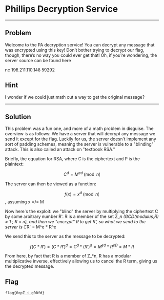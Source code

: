 # Phillips Decryption Service


---


## Problem
Welcome to the PA decryption service! You can decrypt any message that was encrypted using this key! Don’t bother trying to decrypt our flag, though, there’s no way you could ever get that! Oh, if you’re wondering, the server source can be found here

nc 198.211.110.148 59292
## Hint
I wonder if we could just math out a way to get the original message?


---

## Solution
This problem was a fun one, and more of a math problem in disguise. The overview is as follows: We have a server that will decrypt any message we send it except for the flag. Luckily for us, the server doesn't implement any sort of padding schemes, meaning the server is vulnerable to a "blinding" attack. This is also called an attack on "textbook RSA."

Briefly, the equation for RSA, where C is the ciphertext and P is the plaintext:

$$C^d = M^{ed} \pmod{n} $$

The server can then be viewed as a function:

$$f(x) = x^d \pmod{n}$$, assuming x =/= M

Now here's the exploit: we "blind" the server by multiplying the ciphertext C by some arbitrary number R'. R is a member of the set Z_*n (GCD(modulus,R) = 1 ; R < n), and then we "encrypt" R to get R', so what we send to the server is C*R' = M^e * R^e



We send this to the server as the message to be decrypted:

$$f(C*R') = (C*R')^d = C^d * (R')^d = M^{ed} * R^{eD} = M*R$$

From here, by fact that R is a member of Z_*n, R has a modular multiplicative inverse, effectively allowing us to cancel the R term, giving us the decrypted message.

## Flag
```flag{0opZ_i_g00fd}```